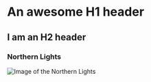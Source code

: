 # An awesome H1 header

## I am an H2 header

### Northern Lights
![Image of the Northern Lights](https://images.unsplash.com/photo-1483347756197-71ef80e95f73?q=80&w=1740&auto=format&fit=crop&ixlib=rb-4.0.3&ixid=M3wxMjA3fDB8MHxwaG90by1wYWdlfHx8fGVufDB8fHx8fA%3D%3D)
